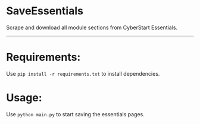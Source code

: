 SaveEssentials
===================
Scrape and download all module sections from CyberStart Essentials.
- - - - 

# Requirements: #
Use `pip install -r requirements.txt` to install dependencies.

# Usage: #
Use `python main.py` to start saving the essentials pages.
